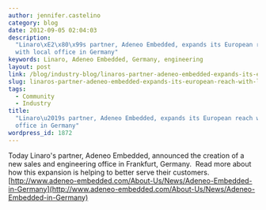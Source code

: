 ```yaml
---
author: jennifer.castelino
category: blog
date: 2012-09-05 02:04:03
description:
  "Linaro\xE2\x80\x99s partner, Adeneo Embedded, expands its European reach
  with local office in Germany"
keywords: Linaro, Adeneo Embedded, Germany, engineering
layout: post
link: /blog/industry-blog/linaros-partner-adeneo-embedded-expands-its-european-reach-with-local-office-in-germany/
slug: linaros-partner-adeneo-embedded-expands-its-european-reach-with-local-office-in-germany
tags:
  - Community
  - Industry
title:
  "Linaro\u2019s partner, Adeneo Embedded, expands its European reach with local
  office in Germany"
wordpress_id: 1872
---
```


Today Linaro's partner, Adeneo Embedded, announced the creation of a new sales and engineering office in Frankfurt, Germany.  Read more about how this expansion is helping to better serve their customers.  [http://www.adeneo-embedded.com/About-Us/News/Adeneo-Embedded-in-Germany](http://www.adeneo-embedded.com/About-Us/News/Adeneo-Embedded-in-Germany)
